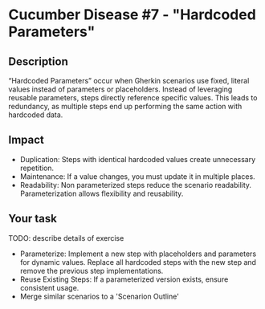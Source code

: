 # Cucumber Disease #7 - "Hardcoded Parameters"

## Description
“Hardcoded Parameters” occur when Gherkin scenarios use fixed, literal values instead of parameters or placeholders.
Instead of leveraging reusable parameters, steps directly reference specific values.
This leads to redundancy, as multiple steps end up performing the same action with hardcoded data.

## Impact
* Duplication: Steps with identical hardcoded values create unnecessary repetition.
* Maintenance: If a value changes, you must update it in multiple places.
* Readability: Non parameterized steps reduce the scenario readability. Parameterization allows flexibility and reusability.

## Your task

TODO: describe details of exercise

* Parameterize: Implement a new step with placeholders and parameters for dynamic values. Replace all hardcoded steps with the new step and remove the previous step implementations.
* Reuse Existing Steps: If a parameterized version exists, ensure consistent usage.
* Merge similar scenarios to a 'Scenarion Outline'